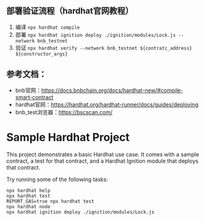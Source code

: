 ## 部署验证流程（hardhat官网教程）
1. 编译 `npx hardhat compile`
2. 部署 `npx hardhat ignition deploy ./ignition/modules/Lock.js --network bnb_testnet`
2. 验证 `npx hardhat verify --network bnb_testnet ${contratc_address}  ${constructor_args}`
## 参考文档：
- bnb官网：https://docs.bnbchain.org/docs/hardhat-new/#compile-smart-contract
- hardhat官网：https://hardhat.org/hardhat-runner/docs/guides/deploying
- bnb_test浏览器：https://bscscan.com/

# Sample Hardhat Project

This project demonstrates a basic Hardhat use case. It comes with a sample contract, a test for that contract, and a Hardhat Ignition module that deploys that contract.

Try running some of the following tasks:

```shell
npx hardhat help
npx hardhat test
REPORT_GAS=true npx hardhat test
npx hardhat node
npx hardhat ignition deploy ./ignition/modules/Lock.js
```
